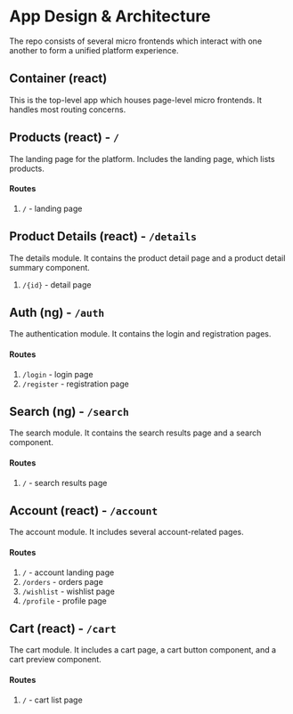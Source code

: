 # App Design & Architecture

The repo consists of several micro frontends which interact with one another to form a unified platform experience.

## Container (react)

This is the top-level app which houses page-level micro frontends. It handles most routing concerns.

## Products (react) - `/`

The landing page for the platform. Includes the landing page, which lists products.

#### Routes

1. `/` - landing page

## Product Details (react) - `/details`

The details module. It contains the product detail page and a product detail summary component.

1. `/{id}` - detail page

## Auth (ng) - `/auth`

The authentication module. It contains the login and registration pages.

#### Routes

1. `/login` - login page
2. `/register` - registration page

## Search (ng) - `/search`

The search module. It contains the search results page and a search component.

#### Routes

1. `/` - search results page

## Account (react) - `/account`

The account module. It includes several account-related pages.

#### Routes

1. `/` - account landing page
2. `/orders` - orders page
3. `/wishlist` - wishlist page
4. `/profile` - profile page

## Cart (react) - `/cart`

The cart module. It includes a cart page, a cart button component, and a cart preview component.

#### Routes

1. `/` - cart list page
